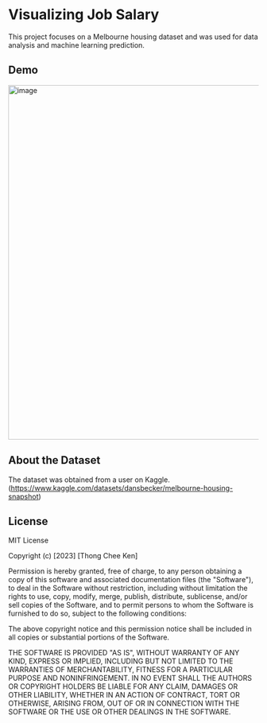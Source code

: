# Visualizing Job Salary 
This project focuses on a Melbourne housing dataset and was used for data analysis and machine learning prediction.

## Demo
<img width="986" height="713" alt="image" src="https://github.com/user-attachments/assets/d4dea174-a062-49da-ad53-1964929de2c4" />


## About the Dataset
The dataset was obtained from a user on Kaggle. (https://www.kaggle.com/datasets/dansbecker/melbourne-housing-snapshot)

## License
MIT License

Copyright (c) [2023] [Thong Chee Ken]

Permission is hereby granted, free of charge, to any person obtaining a copy
of this software and associated documentation files (the "Software"), to deal
in the Software without restriction, including without limitation the rights
to use, copy, modify, merge, publish, distribute, sublicense, and/or sell
copies of the Software, and to permit persons to whom the Software is
furnished to do so, subject to the following conditions:

The above copyright notice and this permission notice shall be included in all
copies or substantial portions of the Software.

THE SOFTWARE IS PROVIDED "AS IS", WITHOUT WARRANTY OF ANY KIND, EXPRESS OR
IMPLIED, INCLUDING BUT NOT LIMITED TO THE WARRANTIES OF MERCHANTABILITY,
FITNESS FOR A PARTICULAR PURPOSE AND NONINFRINGEMENT. IN NO EVENT SHALL THE
AUTHORS OR COPYRIGHT HOLDERS BE LIABLE FOR ANY CLAIM, DAMAGES OR OTHER
LIABILITY, WHETHER IN AN ACTION OF CONTRACT, TORT OR OTHERWISE, ARISING FROM,
OUT OF OR IN CONNECTION WITH THE SOFTWARE OR THE USE OR OTHER DEALINGS IN THE
SOFTWARE.
